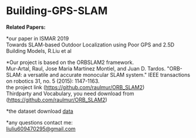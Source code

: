 # Building-GPS-SLAM
**Related Papers:**

*our paper in ISMAR 2019 <br>
  Towards SLAM-based Outdoor Localization using Poor GPS and 2.5D Building Models, R.Liu et al

*Our project is based on the ORBSLAM2 framework.<br>
  Mur-Artal, Raul, Jose Maria Martinez Montiel, and Juan D. Tardos. "ORB-SLAM: a versatile and accurate monocular SLAM system." IEEE transactions on robotics 31, no. 5 (2015): 1147-1163.  <br>
  the project link (https://github.com/raulmur/ORB_SLAM2)<br>
  Thirdparty and Vocabulary, you need download from (https://github.com/raulmur/ORB_SLAM2)

*the dataset download
[data](https://drive.google.com/file/d/17FBdE1tW0pgsTqOXK5T3hxNtfHkfsGO0/view?usp=sharing)<br>

*any questions contact me:<br>
liuliu609470295@gmail.com


